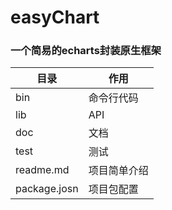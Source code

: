 # easyChart
### 一个简易的echarts封装原生框架

目录|作用  
  -|-      
bin|命令行代码|
lib|API    
doc|文档
test|测试
readme.md|项目简单介绍
package.josn|项目包配置 
